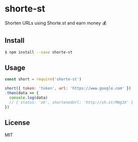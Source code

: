 # shorte-st

Shorten URLs using Shorte.st and earn money :moneybag:

## Install

```bash
$ npm install --save shorte-st
```

## Usage

```js
const short = require('shorte-st')

short({ token: 'token', url: 'https://www.google.com' })
.then(data => {
  console.log(data)
  // { status: 'ok', shortenedUrl: 'http://sh.st/MWg3X' }
})
```

## License

MIT
